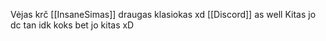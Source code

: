 Vėjas krč [[InsaneSimas]] draugas klasiokas xd [[Discord]] as well
Kitas jo dc tan idk koks bet jo kitas xD